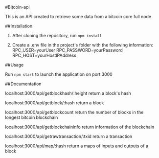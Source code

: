 #Bitcoin-api

This is an API created to retrieve some data from a bitcoin core full node

##Installation 

1. After cloning the repository, run ``npm install``

2. Create a .env file in the project's folder with the following information:
RPC_USER=yourUser
RPC_PASSWORD=yourPassword
RPC_HOST=yourHostIPAddress

##Usage

Run ``npm start`` to launch the application on port 3000

##Documentation

localhost:3000/api/getblockhash/:height
return a block's hash

localhost:3000/api/getblock/:hash
return a block

localhost:3000/api/getblockcount
return the number of blocks in the longest bitcoin blockchain

localhost:3000/api/getblockchaininfo
return information of the blockchain

localhost:3000/api/getrawtransaction/:txid
return a transaction

localhost:3000/api/map/:hash
return a maps of inputs and outputs of a block
